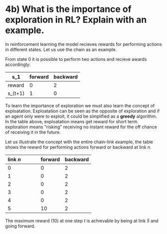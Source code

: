 # 4b) What is the importance of exploration in RL? Explain with an example.

In reinforcement learning the model recieves rewards for performing actions in different states. Let us use the chain as an example.

From state 0 it is possible to perform two actions and recieve awards accordingly:

| s_1      | forward | backward |
| -------- | ------- | -------- |
| reward   | 0       | 2        |
| s\_(t+1) | 1       | 0        |

To learn the importance of exploration we must also learn the concept of exploatation. Exploatation can be seen as the opposite of exploration and if an agent only were to exploit, it could be simplified as a **greedy** algorithm. In the table above, exploatation means get reward for short term. exploration means "risking" receiving no instant reward for the off chance of receiving it in the future.

Let us illustrate the concept with the entire chain-link example, the table shows the reward for performing actions forward or backward at link *n*.

| link _n_ |     |     |     | forward | backward |
| -------- | --- | --- | --- | ------- | -------- |
| 0        |     |     |     | 0       | 2        |
| 1        |     |     |     | 0       | 2        |
| 2        |     |     |     | 0       | 2        |
| 3        |     |     |     | 0       | 2        |
| 4        |     |     |     | 0       | 2        |
| 5        |     |     |     | 10      | 2        |

The maximum reward (10) at one step _t_ is achievable by being at link _5_ and going forward. 
